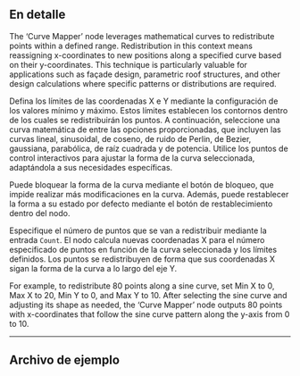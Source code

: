 ## En detalle
The ‘Curve Mapper’ node leverages mathematical curves to redistribute points within a defined range. Redistribution in this context means reassigning x-coordinates to new positions along a specified curve based on their y-coordinates. This technique is particularly valuable for applications such as façade design, parametric roof structures, and other design calculations where specific patterns or distributions are required.

Defina los límites de las coordenadas X e Y mediante la configuración de los valores mínimo y máximo. Estos límites establecen los contornos dentro de los cuales se redistribuirán los puntos. A continuación, seleccione una curva matemática de entre las opciones proporcionadas, que incluyen las curvas lineal, sinusoidal, de coseno, de ruido de Perlin, de Bezier, gaussiana, parabólica, de raíz cuadrada y de potencia. Utilice los puntos de control interactivos para ajustar la forma de la curva seleccionada, adaptándola a sus necesidades específicas.

Puede bloquear la forma de la curva mediante el botón de bloqueo, que impide realizar más modificaciones en la curva. Además, puede restablecer la forma a su estado por defecto mediante el botón de restablecimiento dentro del nodo.

Especifique el número de puntos que se van a redistribuir mediante la entrada `Count`. El nodo calcula nuevas coordenadas X para el número especificado de puntos en función de la curva seleccionada y los límites definidos. Los puntos se redistribuyen de forma que sus coordenadas X sigan la forma de la curva a lo largo del eje Y.

For example, to redistribute 80 points along a sine curve, set Min X to 0, Max X to 20, Min Y to 0, and Max Y to 10. After selecting the sine curve and adjusting its shape as needed, the ‘Curve Mapper’ node outputs 80 points with x-coordinates that follow the sine curve pattern along the y-axis from 0 to 10.


___
## Archivo de ejemplo


